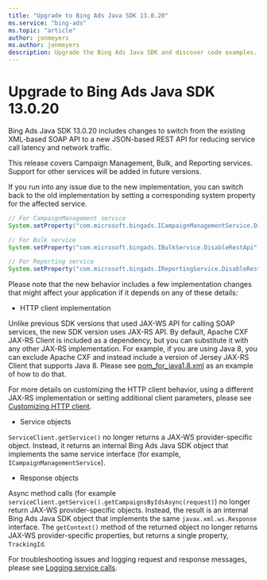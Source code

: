 ```yaml
---
title: "Upgrade to Bing Ads Java SDK 13.0.20"
ms.service: "bing-ads"
ms.topic: "article"
author: jonmeyers
ms.author: jonmeyers
description: Upgrade the Bing Ads Java SDK and discover code examples.
---
```


# Upgrade to Bing Ads Java SDK 13.0.20

Bing Ads Java SDK 13.0.20 includes changes to switch from the existing XML-based SOAP API to a new JSON-based REST API for reducing service call latency and network traffic.

This release covers Campaign Management, Bulk, and Reporting services. Support for other services will be added in future versions.

If you run into any issue due to the new implementation, you can switch back to the old implementation by setting a corresponding system property for the affected service.

```java
// For CampaignManagement service
System.setProperty("com.microsoft.bingads.ICampaignManagementService.DisableRestApi", "true"); 

// For Bulk service
System.setProperty("com.microsoft.bingads.IBulkService.DisableRestApi", "true"); 

// For Reporting service
System.setProperty("com.microsoft.bingads.IReportingService.DisableRestApi", "true");
```

Please note that the new behavior includes a few implementation changes that might affect your application if it depends on any of these details:

- HTTP client implementation

Unlike previous SDK versions that used JAX-WS API for calling SOAP services, the new SDK version uses JAX-RS API. By default, Apache CXF JAX-RS Client is included as a dependency, but you can substitute it with any other JAX-RS implementation. For example, if you are using Java 8, you can exclude Apache CXF and instead include a version of Jersey JAX-RS Client that supports Java 8. Please see [pom_for_java1.8.xml](https://github.com/BingAds/BingAds-Java-SDK/blob/main/examples/BingAdsDesktopApp/pom_for_java1.8.xml) as an example of how to do that.  

For more details on customizing the HTTP client behavior, using a different JAX-RS implementation or setting additional client parameters, please see [Customizing HTTP client](get-started-java.md#customizing-http-client).  

- Service objects

`ServiceClient.getService()` no longer returns a JAX-WS provider-specific object. Instead, it returns an internal Bing Ads Java SDK object that implements the same service interface (for example, `ICampaignManagementService`).  

- Response objects

Async method calls (for example `serviceClient.getService().getCampaignsByIdsAsync(request)`) no longer return JAX-WS provider-specific objects. Instead, the result is an internal Bing Ads Java SDK object that implements the same `javax.xml.ws.Response` interface. The `getContext()` method of the returned object no longer returns JAX-WS provider-specific properties, but returns a single property, `TrackingId`.  

For troubleshooting issues and logging request and response messages, please see [Logging service calls](get-started-java.md#logging-service-calls).
